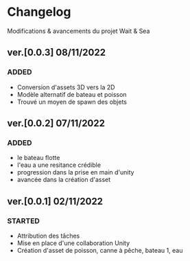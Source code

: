 # Changelog
Modifications & avancements du projet Wait & Sea

## ver.[0.0.3] 08/11/2022
### ADDED
- Conversion d'assets 3D vers la 2D
- Modèle alternatif de bateau et poisson
- Trouvé un moyen de spawn des objets

## ver.[0.0.2] 07/11/2022
### ADDED
- le bateau flotte 
- l'eau a une resitance crédible
- progression dans la prise en main d'unity
- avancée dans la création d'asset 

## ver.[0.0.1] 02/11/2022
### STARTED
- Attribution des tâches
- Mise en place d'une collaboration Unity
- Création d'asset de poisson, canne à pêche, bateau 1, eau
